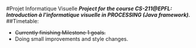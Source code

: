 #Projet Informatique Visuelle
**_Project for the course CS-211@EPFL: Introduction à l'informatique visuelle in PROCESSING (Java framework)._**
##Timetable:
- ~~Currently finishing Milestone 1 goals.~~
- Doing small improvements and style changes.
